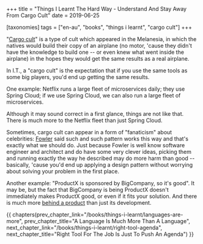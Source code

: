 +++
title = "Things I Learnt The Hard Way - Understand And Stay Away From Cargo Cult"
date = 2019-06-25

[taxonomies]
tags = ["en-au", "books", "things i learnt", "cargo cult"]
+++

"[Cargo cult](https://en.wikipedia.org/wiki/Cargo_cult)" is a type of cult
which appeared in the Melanesia, in which the natives would build their copy
of an airplane (no motor, 'cause they didn't have the knowledge to build one
-- or even knew what went inside the airplane) in the hopes they would get the
same results as a real airplane.

<!-- more -->

In I.T., a "cargo cult" is the expectation that if you use the same tools as
some big players, you'd end up getting the same results.

One example: Netflix runs a large fleet of microservices daily; they use
Spring Cloud; if we use Spring Cloud, we can also run a large fleet of
microservices.

Although it may sound correct in a first glance, things are not like that.
There is much more to the Netflix fleet than just Spring Cloud.

Sometimes, cargo cult can appear in a form of "fanaticism" about celebrities:
[Fowler](https://en.wikipedia.org/wiki/Martin_Fowler_(software_engineer)) said
such and such pattern works this way and that's exactly what we should do.
Just because Fowler is well know software engineer and architect and do have
some very clever ideas, picking them and running exactly the way he described
may do more harm than good -- basically, 'cause you'd end up applying a
design pattern without worrying about solving your problem in the first place.

Another example: "ProductX is sponsored by BigCompany, so it's good". It may
be, but the fact that BigCompany is being ProductX doesn't immediately makes
ProductX good, or even if it fits your solution. And there is much more
[behind a product](/books/things-i-learnt/languages-are-more) than just its
development.

{{ chapters(prev_chapter_link="/books/things-i-learnt/languages-are-more", prev_chapter_title="A Language Is Much More Than A Language", next_chapter_link="/books/things-i-learnt/right-tool-agenda", next_chapter_title="Right Tool For The Job Is Just To Push An Agenda") }}
